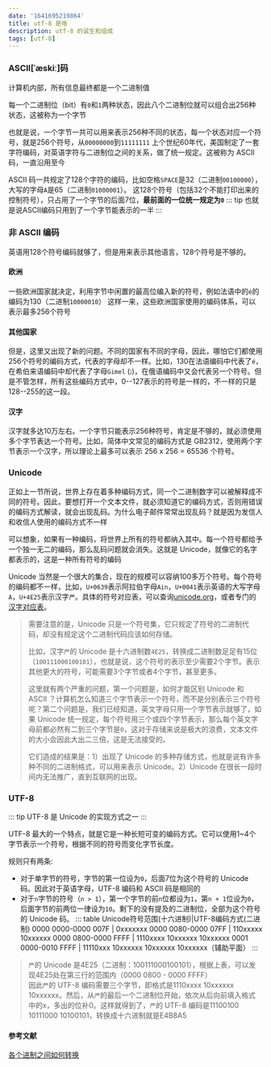 ```yaml
---
date: '1641695219864'
title: utf-8 是啥
description: utf-8 的诞生和组成
tags: [utf-8]
---
```


### ASCII[ˈæskiː]码
计算机内部，所有信息最终都是一个二进制值

每一个二进制位（bit）有`0`和`1`两种状态，因此八个二进制位就可以组合出256种状态，这被称为一个字节
  
也就是说，一个字节一共可以用来表示256种不同的状态，每一个状态对应一个符号，就是256个符号，从`00000000`到`11111111`
上个世纪60年代，美国制定了一套字符编码，对英语字符与二进制位之间的关系，做了统一规定。这被称为 ASCII 码，一直沿用至今  

ASCII 码一共规定了128个字符的编码，比如空格`SPACE`是32（二进制`00100000`），大写的字母`A`是65（二进制`01000001`）。
这128个符号（包括32个不能打印出来的控制符号），只占用了一个字节的后面7位，**最前面的一位统一规定为`0`**
::: tip
也就是说ASCII编码只用到了一个字节能表示的一半
:::

### 非 ASCII 编码
英语用128个符号编码就够了，但是用来表示其他语言，128个符号是不够的。

#### 欧洲  
一些欧洲国家就决定，利用字节中闲置的最高位编入新的符号，例如法语中的`é`的编码为130（二进制`10000010`）
这样一来，这些欧洲国家使用的编码体系，可以表示最多256个符号

#### 其他国家  
但是，这里又出现了新的问题。不同的国家有不同的字母，因此，哪怕它们都使用256个符号的编码方式，代表的字母却不一样。比如，130在法语编码中代表了`é`，在希伯来语编码中却代表了字母`Gimel` (`ג`)，在俄语编码中又会代表另一个符号。但是不管怎样，所有这些编码方式中，0--127表示的符号是一样的，不一样的只是128--255的这一段。

#### 汉字  
汉字就多达10万左右。一个字节只能表示256种符号，肯定是不够的，就必须使用多个字节表达一个符号。比如，简体中文常见的编码方式是 GB2312，使用两个字节表示一个汉字，所以理论上最多可以表示 256 x 256 = 65536 个符号。

### Unicode

正如上一节所说，世界上存在着多种编码方式，同一个二进制数字可以被解释成不同的符号。因此，要想打开一个文本文件，就必须知道它的编码方式，否则用错误的编码方式解读，就会出现乱码。为什么电子邮件常常出现乱码？就是因为发信人和收信人使用的编码方式不一样

可以想象，如果有一种编码，将世界上所有的符号都纳入其中。每一个符号都给予一个独一无二的编码，那么乱码问题就会消失。这就是 Unicode，就像它的名字都表示的，这是一种所有符号的编码

Unicode 当然是一个很大的集合，现在的规模可以容纳100多万个符号。每个符号的编码都不一样，比如，`U+0639`表示阿拉伯字母`Ain`，`U+0041`表示英语的大写字母`A`，`U+4E25`表示汉字`严`。具体的符号对应表，可以查询[unicode.org](http://www.unicode.org/)，或者专门的[汉字对应表](http://www.chi2ko.com/tool/CJK.htm)。

> 需要注意的是，Unicode 只是一个符号集，它只规定了符号的二进制代码，却没有规定这个二进制代码应该如何存储。
>
> 比如，汉字`严`的 Unicode 是十六进制数`4E25`，转换成二进制数足足有15位（`100111000100101`），也就是说，这个符号的表示至少需要2个字节。表示其他更大的符号，可能需要3个字节或者4个字节，甚至更多。
>
> 这里就有两个严重的问题，第一个问题是，如何才能区别 Unicode 和 ASCII ？计算机怎么知道三个字节表示一个符号，而不是分别表示三个符号呢？第二个问题是，我们已经知道，英文字母只用一个字节表示就够了，如果 Unicode 统一规定，每个符号用三个或四个字节表示，那么每个英文字母前都必然有二到三个字节是`0`，这对于存储来说是极大的浪费，文本文件的大小会因此大出二三倍，这是无法接受的。
>
> 它们造成的结果是：1）出现了 Unicode 的多种存储方式，也就是说有许多种不同的二进制格式，可以用来表示 Unicode。2）Unicode 在很长一段时间内无法推广，直到互联网的出现。

### UTF-8
::: tip
UTF-8 是 Unicode 的实现方式之一
:::

UTF-8 最大的一个特点，就是它是一种长短可变的编码方式。它可以使用1~4个字节表示一个符号，根据不同的符号而变化字节长度。

规则只有两条:
- 对于单字节的符号，字节的第一位设为`0`，后面7位为这个符号的 Unicode 码。因此对于英语字母，UTF-8 编码和 ASCII 码是相同的
- 对于`n`字节的符号（`n > 1`），第一个字节的前`n`位都设为`1`，第`n + 1`位设为`0`，后面字节的前两位一律设为`10`。剩下的没有提及的二进制位，全部为这个符号的 Unicode 码。
::: table
Unicode符号范围(十六进制)|UTF-8编码方式(二进制)
0000 0000-0000 007F | 0xxxxxxx
0000 0080-0000 07FF | 110xxxxx 10xxxxxx
0000 0800-0000 FFFF | 1110xxxx 10xxxxxx 10xxxxxx
0001 0000-0010 FFFF | 11110xxx 10xxxxxx 10xxxxxx 10xxxxxx（辅助平面）
:::
> `严`的 Unicode 是4E25（二进制：100111000100101），根据上表，可以发现4E25处在第三行的范围内（0000 0800 - 0000 FFFF）  
> 因此`严`的 UTF-8 编码需要三个字节，即格式是1110xxxx 10xxxxxx 10xxxxxx。然后，从`严`的最后一个二进制位开始，依次从后向前填入格式中的x，多出的位补0。这样就得到了，`严`的 UTF-8 编码是11100100 10111000 10100101，转换成十六进制就是E4B8A5

#### 参考文献
[各个进制之间如何转换](https://www.cnblogs.com/gaizai/p/4233780.html)
